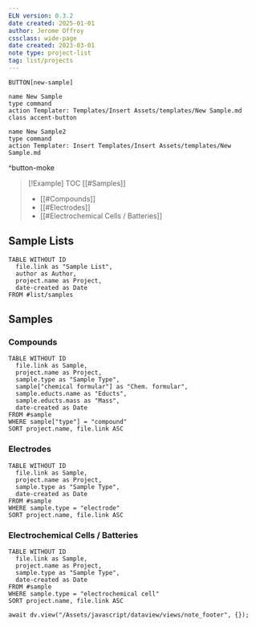 ```yaml
---
ELN version: 0.3.2
date created: 2025-01-01
author: Jerome Offroy
cssclass: wide-page
date created: 2023-03-01
note type: project-list
tag: list/projects
---
```


`BUTTON[new-sample]`

```button
name New Sample
type command
action Templater: Templates/Insert Assets/templates/New Sample.md
class accent-button
```


```button
name New Sample2
type command
action Templater: Insert Templates/Insert Assets/templates/New Sample.md
```
^button-moke


> [!Example] TOC
> [[#Samples]]
>   - [[#Compounds]]
>   - [[#Electrodes]]
>   - [[#Electrochemical Cells / Batteries]]

## Sample Lists

```dataview
TABLE WITHOUT ID
  file.link as "Sample List",
  author as Author,
  project.name as Project,
  date-created as Date
FROM #list/samples
```

## Samples

### Compounds

```dataview
TABLE WITHOUT ID
  file.link as Sample,
  project.name as Project,
  sample.type as "Sample Type",
  sample["chemical formular"] as "Chem. formular",
  sample.educts.name as "Educts",
  sample.educts.mass as "Mass",
  date-created as Date
FROM #sample
WHERE sample["type"] = "compound"
SORT project.name, file.link ASC
```

### Electrodes

```dataview
TABLE WITHOUT ID
  file.link as Sample,
  project.name as Project,
  sample.type as "Sample Type",
  date-created as Date
FROM #sample
WHERE sample.type = "electrode"
SORT project.name, file.link ASC
```

### Electrochemical Cells / Batteries

```dataview
TABLE WITHOUT ID
  file.link as Sample,
  project.name as Project,
  sample.type as "Sample Type",
  date-created as Date
FROM #sample
WHERE sample.type = "electrochemical cell"
SORT project.name, file.link ASC
```

```dataviewjs
await dv.view("/Assets/javascript/dataview/views/note_footer", {});
```
